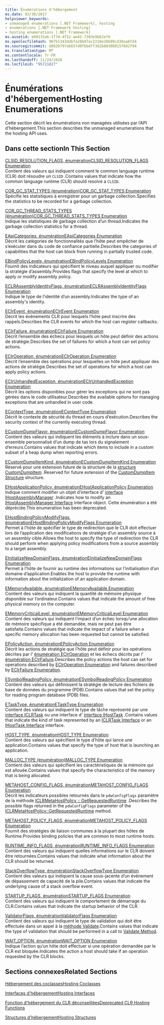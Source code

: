 ```yaml
---
title: Énumérations d'hébergement
ms.date: 03/30/2017
helpviewer_keywords:
- unmanaged enumerations [.NET Framework], hosting
- enumerations [.NET Framework hosting]
- hosting enumerations [.NET Framework]
ms.assetid: e09131eb-1f7d-4f52-ae42-7393e9b62ef6
ms.openlocfilehash: 907b1343ddbfa28b97ac2210e28b99cd38aa6fd4
ms.sourcegitcommit: d8020797a6657d0fbbdff362b80300815f682f94
ms.translationtype: MT
ms.contentlocale: fr-FR
ms.lasthandoff: 11/24/2020
ms.locfileid: "95721827"
---
```

# <a name="hosting-enumerations"></a><span data-ttu-id="79e5c-102">Énumérations d'hébergement</span><span class="sxs-lookup"><span data-stu-id="79e5c-102">Hosting Enumerations</span></span>

<span data-ttu-id="79e5c-103">Cette section décrit les énumérations non managées utilisées par l’API d’hébergement.</span><span class="sxs-lookup"><span data-stu-id="79e5c-103">This section describes the unmanaged enumerations that the hosting API uses.</span></span>  
  
## <a name="in-this-section"></a><span data-ttu-id="79e5c-104">Dans cette section</span><span class="sxs-lookup"><span data-stu-id="79e5c-104">In This Section</span></span>  

 [<span data-ttu-id="79e5c-105">CLSID_RESOLUTION_FLAGS, énumération</span><span class="sxs-lookup"><span data-stu-id="79e5c-105">CLSID_RESOLUTION_FLAGS Enumeration</span></span>](clsid-resolution-flags-enumeration.md)  
 <span data-ttu-id="79e5c-106">Contient des valeurs qui indiquent comment le common language runtime (CLR) doit résoudre un `CLSID` .</span><span class="sxs-lookup"><span data-stu-id="79e5c-106">Contains values that indicate how the common language runtime (CLR) should resolve a `CLSID`.</span></span>  
  
 [<span data-ttu-id="79e5c-107">COR_GC_STAT_TYPES (énumération)</span><span class="sxs-lookup"><span data-stu-id="79e5c-107">COR_GC_STAT_TYPES Enumeration</span></span>](cor-gc-stat-types-enumeration.md)  
 <span data-ttu-id="79e5c-108">Spécifie les statistiques à enregistrer pour un garbage collection.</span><span class="sxs-lookup"><span data-stu-id="79e5c-108">Specifies the statistics to be recorded for a garbage collection.</span></span>  
  
 [<span data-ttu-id="79e5c-109">COR_GC_THREAD_STATS_TYPES (énumération)</span><span class="sxs-lookup"><span data-stu-id="79e5c-109">COR_GC_THREAD_STATS_TYPES Enumeration</span></span>](cor-gc-thread-stats-types-enumeration.md)  
 <span data-ttu-id="79e5c-110">Indique les statistiques de garbage collection d’un thread.</span><span class="sxs-lookup"><span data-stu-id="79e5c-110">Indicates the garbage collection statistics for a thread.</span></span>  
  
 [<span data-ttu-id="79e5c-111">EApiCategories, énumération</span><span class="sxs-lookup"><span data-stu-id="79e5c-111">EApiCategories Enumeration</span></span>](eapicategories-enumeration.md)  
 <span data-ttu-id="79e5c-112">Décrit les catégories de fonctionnalités que l’hôte peut empêcher de s’exécuter dans du code de confiance partielle.</span><span class="sxs-lookup"><span data-stu-id="79e5c-112">Describes the categories of capabilities that the host can block from running in partially trusted code.</span></span>  
  
 [<span data-ttu-id="79e5c-113">EBindPolicyLevels, énumération</span><span class="sxs-lookup"><span data-stu-id="79e5c-113">EBindPolicyLevels Enumeration</span></span>](ebindpolicylevels-enumeration.md)  
 <span data-ttu-id="79e5c-114">Fournit des indicateurs qui spécifient le niveau auquel appliquer ou modifier la stratégie d’assembly.</span><span class="sxs-lookup"><span data-stu-id="79e5c-114">Provides flags that specify the level at which to apply or modify assembly policy.</span></span>  
  
 [<span data-ttu-id="79e5c-115">ECLRAssemblyIdentityFlags, énumération</span><span class="sxs-lookup"><span data-stu-id="79e5c-115">ECLRAssemblyIdentityFlags Enumeration</span></span>](eclrassemblyidentityflags-enumeration.md)  
 <span data-ttu-id="79e5c-116">Indique le type de l’identité d’un assembly.</span><span class="sxs-lookup"><span data-stu-id="79e5c-116">Indicates the type of an assembly's identity.</span></span>  
  
 [<span data-ttu-id="79e5c-117">EClrEvent, énumération</span><span class="sxs-lookup"><span data-stu-id="79e5c-117">EClrEvent Enumeration</span></span>](eclrevent-enumeration.md)  
 <span data-ttu-id="79e5c-118">Décrit les événements CLR pour lesquels l’hôte peut inscrire des rappels.</span><span class="sxs-lookup"><span data-stu-id="79e5c-118">Describes the CLR events for which the host can register callbacks.</span></span>  
  
 [<span data-ttu-id="79e5c-119">EClrFailure, énumération</span><span class="sxs-lookup"><span data-stu-id="79e5c-119">EClrFailure Enumeration</span></span>](eclrfailure-enumeration.md)  
 <span data-ttu-id="79e5c-120">Décrit l’ensemble des échecs pour lesquels un hôte peut définir des actions de stratégie.</span><span class="sxs-lookup"><span data-stu-id="79e5c-120">Describes the set of failures for which a host can set policy actions.</span></span>  
  
 [<span data-ttu-id="79e5c-121">EClrOperation, énumération</span><span class="sxs-lookup"><span data-stu-id="79e5c-121">EClrOperation Enumeration</span></span>](eclroperation-enumeration.md)  
 <span data-ttu-id="79e5c-122">Décrit l’ensemble des opérations pour lesquelles un hôte peut appliquer des actions de stratégie.</span><span class="sxs-lookup"><span data-stu-id="79e5c-122">Describes the set of operations for which a host can apply policy actions.</span></span>  
  
 [<span data-ttu-id="79e5c-123">EClrUnhandledException, énumération</span><span class="sxs-lookup"><span data-stu-id="79e5c-123">EClrUnhandledException Enumeration</span></span>](eclrunhandledexception-enumeration.md)  
 <span data-ttu-id="79e5c-124">Décrit les options disponibles pour gérer les exceptions qui ne sont pas gérées dans le code utilisateur.</span><span class="sxs-lookup"><span data-stu-id="79e5c-124">Describes the available options for managing exceptions that are unhandled in user code.</span></span>  
  
 [<span data-ttu-id="79e5c-125">EContextType, énumération</span><span class="sxs-lookup"><span data-stu-id="79e5c-125">EContextType Enumeration</span></span>](econtexttype-enumeration.md)  
 <span data-ttu-id="79e5c-126">Décrit le contexte de sécurité du thread en cours d’exécution.</span><span class="sxs-lookup"><span data-stu-id="79e5c-126">Describes the security context of the currently executing thread.</span></span>  
  
 [<span data-ttu-id="79e5c-127">ECustomDumpFlavor, énumération</span><span class="sxs-lookup"><span data-stu-id="79e5c-127">ECustomDumpFlavor Enumeration</span></span>](ecustomdumpflavor-enumeration.md)  
 <span data-ttu-id="79e5c-128">Contient des valeurs qui indiquent les éléments à inclure dans un sous-ensemble personnalisé d’un dump de tas lors du signalement d’erreurs.</span><span class="sxs-lookup"><span data-stu-id="79e5c-128">Contains values that indicate which items to include in a custom subset of a heap dump when reporting errors.</span></span>  
  
 [<span data-ttu-id="79e5c-129">ECustomDumpItemKind, énumération</span><span class="sxs-lookup"><span data-stu-id="79e5c-129">ECustomDumpItemKind Enumeration</span></span>](ecustomdumpitemkind-enumeration.md)  
 <span data-ttu-id="79e5c-130">Réservé pour une extension future de la structure de la [structure CustomDumpItem](customdumpitem-structure.md) .</span><span class="sxs-lookup"><span data-stu-id="79e5c-130">Reserved for future extension of the [CustomDumpItem Structure](customdumpitem-structure.md) structure.</span></span>  
  
 [<span data-ttu-id="79e5c-131">EHostApplicationPolicy, énumération</span><span class="sxs-lookup"><span data-stu-id="79e5c-131">EHostApplicationPolicy Enumeration</span></span>](ehostapplicationpolicy-enumeration.md)  
 <span data-ttu-id="79e5c-132">Indique comment modifier un objet d’interface d' [interface IHostAssemblyManager](ihostassemblymanager-interface.md) .</span><span class="sxs-lookup"><span data-stu-id="79e5c-132">Indicates how to modify an [IHostAssemblyManager Interface](ihostassemblymanager-interface.md) interface object.</span></span> <span data-ttu-id="79e5c-133">Cette énumération a été dépréciée.</span><span class="sxs-lookup"><span data-stu-id="79e5c-133">This enumeration has been deprecated.</span></span>  
  
 [<span data-ttu-id="79e5c-134">EHostBindingPolicyModifyFlags, énumération</span><span class="sxs-lookup"><span data-stu-id="79e5c-134">EHostBindingPolicyModifyFlags Enumeration</span></span>](ehostbindingpolicymodifyflags-enumeration.md)  
 <span data-ttu-id="79e5c-135">Permet à l’hôte de spécifier le type de redirection que le CLR doit effectuer lors de l’application des modifications de stratégie d’un assembly source à un assembly cible.</span><span class="sxs-lookup"><span data-stu-id="79e5c-135">Allows the host to specify the type of redirection the CLR should perform when applying policy modifications from a source assembly to a target assembly.</span></span>  
  
 [<span data-ttu-id="79e5c-136">EInitializeNewDomainFlags, énumération</span><span class="sxs-lookup"><span data-stu-id="79e5c-136">EInitializeNewDomainFlags Enumeration</span></span>](einitializenewdomainflags-enumeration.md)  
 <span data-ttu-id="79e5c-137">Permet à l’hôte de fournir au runtime des informations sur l’initialisation d’un domaine d’application.</span><span class="sxs-lookup"><span data-stu-id="79e5c-137">Enables the host to provide the runtime with information about the initialization of an application domain.</span></span>  
  
 [<span data-ttu-id="79e5c-138">EMemoryAvailable, énumération</span><span class="sxs-lookup"><span data-stu-id="79e5c-138">EMemoryAvailable Enumeration</span></span>](ememoryavailable-enumeration.md)  
 <span data-ttu-id="79e5c-139">Contient des valeurs qui indiquent la quantité de mémoire physique disponible sur l’ordinateur.</span><span class="sxs-lookup"><span data-stu-id="79e5c-139">Contains values that indicate the amount of free physical memory on the computer.</span></span>  
  
 [<span data-ttu-id="79e5c-140">EMemoryCriticalLevel, énumération</span><span class="sxs-lookup"><span data-stu-id="79e5c-140">EMemoryCriticalLevel Enumeration</span></span>](ememorycriticallevel-enumeration.md)  
 <span data-ttu-id="79e5c-141">Contient des valeurs qui indiquent l’impact d’un échec lorsqu’une allocation de mémoire spécifique a été demandée, mais ne peut pas être satisfaite.</span><span class="sxs-lookup"><span data-stu-id="79e5c-141">Contains values that indicate the impact of a failure when a specific memory allocation has been requested but cannot be satisfied.</span></span>  
  
 [<span data-ttu-id="79e5c-142">EPolicyAction, énumération</span><span class="sxs-lookup"><span data-stu-id="79e5c-142">EPolicyAction Enumeration</span></span>](epolicyaction-enumeration.md)  
 <span data-ttu-id="79e5c-143">Décrit les actions de stratégie que l’hôte peut définir pour les opérations décrites par l' [énumération EClrOperation](eclroperation-enumeration.md) et les échecs décrits par l' [énumération EClrFailure](eclrfailure-enumeration.md).</span><span class="sxs-lookup"><span data-stu-id="79e5c-143">Describes the policy actions the host can set for operations described by [EClrOperation Enumeration](eclroperation-enumeration.md) and failures described by [EClrFailure Enumeration](eclrfailure-enumeration.md).</span></span>  
  
 [<span data-ttu-id="79e5c-144">ESymbolReadingPolicy, énumération</span><span class="sxs-lookup"><span data-stu-id="79e5c-144">ESymbolReadingPolicy Enumeration</span></span>](esymbolreadingpolicy-enumeration.md)  
 <span data-ttu-id="79e5c-145">Contient des valeurs qui définissent la stratégie de lecture des fichiers de base de données du programme (PDB).</span><span class="sxs-lookup"><span data-stu-id="79e5c-145">Contains values that set the policy for reading program database (PDB) files.</span></span>  
  
 [<span data-ttu-id="79e5c-146">ETaskType, énumération</span><span class="sxs-lookup"><span data-stu-id="79e5c-146">ETaskType Enumeration</span></span>](etasktype-enumeration.md)  
 <span data-ttu-id="79e5c-147">Contient des valeurs qui indiquent le type de tâche représenté par une [interface ICLRTask](iclrtask-interface.md) ou une interface d' [interface IHostTask](ihosttask-interface.md) .</span><span class="sxs-lookup"><span data-stu-id="79e5c-147">Contains values that indicate the kind of task represented by an [ICLRTask Interface](iclrtask-interface.md) or an [IHostTask Interface](ihosttask-interface.md) interface.</span></span>  
  
 [<span data-ttu-id="79e5c-148">HOST_TYPE, énumération</span><span class="sxs-lookup"><span data-stu-id="79e5c-148">HOST_TYPE Enumeration</span></span>](host-type-enumeration.md)  
 <span data-ttu-id="79e5c-149">Contient des valeurs qui spécifient le type d’hôte qui lance une application.</span><span class="sxs-lookup"><span data-stu-id="79e5c-149">Contains values that specify the type of host that is launching an application.</span></span>  
  
 [<span data-ttu-id="79e5c-150">MALLOC_TYPE (énumération)</span><span class="sxs-lookup"><span data-stu-id="79e5c-150">MALLOC_TYPE Enumeration</span></span>](malloc-type-enumeration.md)  
 <span data-ttu-id="79e5c-151">Contient des valeurs qui spécifient les caractéristiques de la mémoire qui est allouée.</span><span class="sxs-lookup"><span data-stu-id="79e5c-151">Contains values that specify the characteristics of the memory that is being allocated.</span></span>  
  
 [<span data-ttu-id="79e5c-152">METAHOST_CONFIG_FLAGS, énumération</span><span class="sxs-lookup"><span data-stu-id="79e5c-152">METAHOST_CONFIG_FLAGS Enumeration</span></span>](metahost-config-flags-enumeration.md)  
 <span data-ttu-id="79e5c-153">Décrit les indicateurs possibles retournés dans le `pdwConfigFlags` paramètre de la méthode [ICLRMetaHostPolicy :: GetRequestedRuntime](iclrmetahostpolicy-getrequestedruntime-method.md) .</span><span class="sxs-lookup"><span data-stu-id="79e5c-153">Describes the possible flags returned in the `pdwConfigFlags` parameter of the [ICLRMetaHostPolicy::GetRequestedRuntime](iclrmetahostpolicy-getrequestedruntime-method.md) method.</span></span>  
  
 [<span data-ttu-id="79e5c-154">METAHOST_POLICY_FLAGS, énumération</span><span class="sxs-lookup"><span data-stu-id="79e5c-154">METAHOST_POLICY_FLAGS Enumeration</span></span>](metahost-policy-flags-enumeration.md)  
 <span data-ttu-id="79e5c-155">Fournit des stratégies de liaison communes à la plupart des hôtes de Runtime.</span><span class="sxs-lookup"><span data-stu-id="79e5c-155">Provides binding policies that are common to most runtime hosts.</span></span>  
  
 [<span data-ttu-id="79e5c-156">RUNTIME_INFO_FLAGS, énumération</span><span class="sxs-lookup"><span data-stu-id="79e5c-156">RUNTIME_INFO_FLAGS Enumeration</span></span>](runtime-info-flags-enumeration.md)  
 <span data-ttu-id="79e5c-157">Contient des valeurs qui indiquent quelles informations sur le CLR doivent être retournées.</span><span class="sxs-lookup"><span data-stu-id="79e5c-157">Contains values that indicate what information about the CLR should be returned.</span></span>  
  
 [<span data-ttu-id="79e5c-158">StackOverflowType, énumération</span><span class="sxs-lookup"><span data-stu-id="79e5c-158">StackOverflowType Enumeration</span></span>](stackoverflowtype-enumeration.md)  
 <span data-ttu-id="79e5c-159">Contient des valeurs qui indiquent la cause sous-jacente d’un événement de dépassement de capacité de la pile.</span><span class="sxs-lookup"><span data-stu-id="79e5c-159">Contains values that indicate the underlying cause of a stack overflow event.</span></span>  
  
 [<span data-ttu-id="79e5c-160">STARTUP_FLAGS, énumération</span><span class="sxs-lookup"><span data-stu-id="79e5c-160">STARTUP_FLAGS Enumeration</span></span>](startup-flags-enumeration.md)  
 <span data-ttu-id="79e5c-161">Contient des valeurs qui indiquent le comportement de démarrage du CLR.</span><span class="sxs-lookup"><span data-stu-id="79e5c-161">Contains values that indicate the startup behavior of the CLR.</span></span>  
  
 [<span data-ttu-id="79e5c-162">ValidatorFlags, énumération</span><span class="sxs-lookup"><span data-stu-id="79e5c-162">ValidatorFlags Enumeration</span></span>](validatorflags-enumeration.md)  
 <span data-ttu-id="79e5c-163">Contient des valeurs qui indiquent le type de validation qui doit être effectuée dans un appel à la [méthode Validate](iclrvalidator-validate-method.md).</span><span class="sxs-lookup"><span data-stu-id="79e5c-163">Contains values that indicate the type of validation that should be performed in a call to [Validate Method](iclrvalidator-validate-method.md).</span></span>  
  
 [<span data-ttu-id="79e5c-164">WAIT_OPTION, énumération</span><span class="sxs-lookup"><span data-stu-id="79e5c-164">WAIT_OPTION Enumeration</span></span>](wait-option-enumeration.md)  
 <span data-ttu-id="79e5c-165">Indique l’action qu’un hôte doit effectuer si une opération demandée par le CLR est bloquée.</span><span class="sxs-lookup"><span data-stu-id="79e5c-165">Indicates the action a host should take if an operation requested by the CLR blocks.</span></span>  
  
## <a name="related-sections"></a><span data-ttu-id="79e5c-166">Sections connexes</span><span class="sxs-lookup"><span data-stu-id="79e5c-166">Related Sections</span></span>  

 [<span data-ttu-id="79e5c-167">Hébergement des coclasses</span><span class="sxs-lookup"><span data-stu-id="79e5c-167">Hosting Coclasses</span></span>](hosting-coclasses.md)  
  
 [<span data-ttu-id="79e5c-168">Interfaces d'hébergement</span><span class="sxs-lookup"><span data-stu-id="79e5c-168">Hosting Interfaces</span></span>](hosting-interfaces.md)  
  
 [<span data-ttu-id="79e5c-169">Fonction d'hébergement du CLR déconseillées</span><span class="sxs-lookup"><span data-stu-id="79e5c-169">Deprecated CLR Hosting Functions</span></span>](deprecated-clr-hosting-functions.md)  
  
 [<span data-ttu-id="79e5c-170">Structures d'hébergement</span><span class="sxs-lookup"><span data-stu-id="79e5c-170">Hosting Structures</span></span>](hosting-structures.md)

